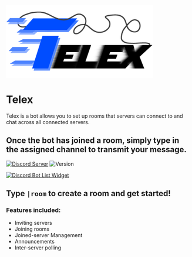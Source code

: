 <img alt='Banner' src='assets/Banner.png' width='400'>

# Telex
Telex is a bot allows you to set up rooms that servers can connect to and chat across all connected servers.

Once the bot has joined a room, simply type in the assigned channel to transmit your message.
-
[![Discord Server](https://img.shields.io/badge/-Support%20Server-b.svg?colorA=697ec4&colorB=7289da&logo=discord)](https://discord.gg/Rqd8SJ9)
![Version](https://img.shields.io/github/package-json/v/exoRift/telex.svg?label=Version)

[![Discord Bot List Widget](https://discordbots.org/api/widget/462036425710501888.png?topcolor=4d83ff&middlecolor=004dff&usernamecolor=000000&certifiedcolor=0d94ba&datacolor=ffffff&labelcolor=4d83ff&highlightcolor=000000)](https://discordbots.org/bot/462036425710501888)

## Type `|room` to create a room and get started!

### Features included:
- Inviting servers
- Joining rooms
- Joined-server Management
- Announcements
- Inter-server polling